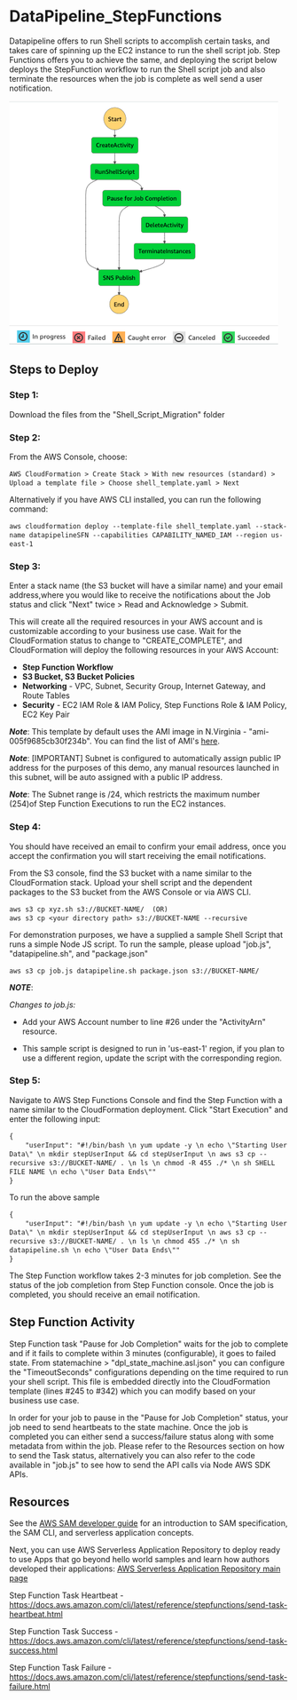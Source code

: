 # DataPipeline_StepFunctions

Datapipeline offers to run Shell scripts to accomplish certain tasks, and takes care of spinning up the EC2 instance to run the shell script job. Step Functions offers you to achieve the same, and deploying the script below deploys the StepFunction workflow to run the Shell script job and also terminate the resources when the job is complete as well send a user notification. 

![Alt text](stepfunctions.png?raw=true "SF_ShellScript")

## Steps to Deploy

### Step 1: 
Download the files from the "Shell_Script_Migration" folder 

### Step 2: 
From the AWS Console, choose:

```
AWS CloudFormation > Create Stack > With new resources (standard) > Upload a template file > Choose shell_template.yaml > Next
```
Alternatively if you have AWS CLI installed, you can run the following command: 

```
aws cloudformation deploy --template-file shell_template.yaml --stack-name datapipelineSFN --capabilities CAPABILITY_NAMED_IAM --region us-east-1
```

### Step 3:

Enter a stack name (the S3 bucket will have a similar name) and your email address,where you would like to receive the notifications about the Job status and click "Next" twice > Read and Acknowledge > Submit. 

This will create all the required resources in your AWS account and is customizable according to your business use case. Wait for the CloudFormation status to change to "CREATE_COMPLETE", and CloudFormation will deploy the following resources in your AWS Account: 

* **Step Function Workflow**  
* **S3 Bucket, S3 Bucket Policies**
* **Networking** - VPC, Subnet, Security Group, Internet Gateway, and Route Tables
* **Security** - EC2 IAM Role & IAM Policy, Step Functions Role & IAM Policy, EC2 Key Pair

___Note___: This template by default uses the AMI image in N.Virginia - "ami-005f9685cb30f234b". You can find the list of AMI's [here](https://aws.amazon.com/amazon-linux-ami/).

___Note___: [IMPORTANT] Subnet is configured to automatically assign public IP address for the purposes of this demo, any manual resources launched in this subnet, will be auto assigned with a public IP address. 

___Note___: The Subnet range is /24, which restricts the maximum number (254)of Step Function Executions to run the EC2 instances. 

### Step 4: 
You should have received an email to confirm your email address, once you accept the confirmation you will start receiving the email notifications. 

From the S3 console, find the S3 bucket with a name similar to the CloudFormation stack. Upload your shell script and the dependent packages to the S3 bucket from the AWS Console or via AWS CLI. 

```
aws s3 cp xyz.sh s3://BUCKET-NAME/  (OR)
aws s3 cp <your directory path> s3://BUCKET-NAME --recursive
```

For demonstration purposes, we have a supplied a sample Shell Script that runs a simple Node JS script. To run the sample, please upload "job.js", "datapipeline.sh", and "package.json" 

```
aws s3 cp job.js datapipeline.sh package.json s3://BUCKET-NAME/  

```

___NOTE___: 

_Changes to job.js:_ 

* Add your AWS Account number to line #26 under the "ActivityArn" resource. 

* This sample script is designed to run in 'us-east-1' region, if you plan to use a different region, update the script with the corresponding region. 

### Step 5: 
Navigate to AWS Step Functions Console and find the Step Function with a name similar to the CloudFormation deployment. Click "Start Execution" and enter the following input: 

```
{
	"userInput": "#!/bin/bash \n yum update -y \n echo \"Starting User Data\" \n mkdir stepUserInput && cd stepUserInput \n aws s3 cp --recursive s3://BUCKET-NAME/ . \n ls \n chmod -R 455 ./* \n sh SHELL FILE NAME \n echo \"User Data Ends\""
}
```

To run the above sample 

```
{
	"userInput": "#!/bin/bash \n yum update -y \n echo \"Starting User Data\" \n mkdir stepUserInput && cd stepUserInput \n aws s3 cp --recursive s3://BUCKET-NAME/ . \n ls \n chmod 455 ./* \n sh datapipeline.sh \n echo \"User Data Ends\""
}
```

The Step Function workflow takes 2-3 minutes for job completion. See the status of the job completion from Step Function console. Once the job is completed, you should receive an email notification. 


## Step Function Activity

Step Function task "Pause for Job Completion" waits for the job to complete and if it fails to complete within 3 minutes (configurable), it goes to failed state. From statemachine > "dpl_state_machine.asl.json" you can configure the "TimeoutSeconds" configurations depending on the time required to run your shell script. This file is embedded directly into the CloudFormation template (lines #245 to #342) which you can modify based on your business use case. 


In order for your job to pause in the "Pause for Job Completion" status, your job need to send heartbeats to the state machine. Once the job is completed you can either send a success/failure status along with some metadata from within the job. Please refer to the Resources section on how to send the Task status, alternatively you can also refer to the code available in "job.js" to see how to send the API calls via Node AWS SDK APIs. 


## Resources

See the [AWS SAM developer guide](https://docs.aws.amazon.com/serverless-application-model/latest/developerguide/what-is-sam.html) for an introduction to SAM specification, the SAM CLI, and serverless application concepts.

Next, you can use AWS Serverless Application Repository to deploy ready to use Apps that go beyond hello world samples and learn how authors developed their applications: [AWS Serverless Application Repository main page](https://aws.amazon.com/serverless/serverlessrepo/)

Step Function Task Heartbeat - https://docs.aws.amazon.com/cli/latest/reference/stepfunctions/send-task-heartbeat.html

Step Function Task Success - https://docs.aws.amazon.com/cli/latest/reference/stepfunctions/send-task-success.html

Step Function Task Failure - https://docs.aws.amazon.com/cli/latest/reference/stepfunctions/send-task-failure.html